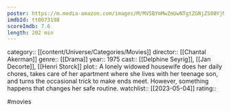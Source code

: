 ```yaml
---
poster: https://m.media-amazon.com/images/M/MV5BYmMwZmUwNTgtZGNjZS00YjNlLTliMmQtZDg3MWYxYmFjODQxXkEyXkFqcGdeQXVyNjMwMjk0MTQ@._V1_SX300.jpg
imdbId: tt0073198
scoreImdb: 7.6
length: 202 min
---
```


category:: [[content/Universe/Categories/Movies]]
director:: [[Chantal Akerman]]
genre:: [[Drama]]
year:: 1975
cast:: [[Delphine Seyrig]], [[Jan Decorte]], [[Henri Storck]]
plot:: A lonely widowed housewife does her daily chores, takes care of her apartment where she lives with her teenage son, and turns the occasional trick to make ends meet. However, something happens that changes her safe routine.
watchlist:: [[2023-05-04]]
rating::

#movies 

